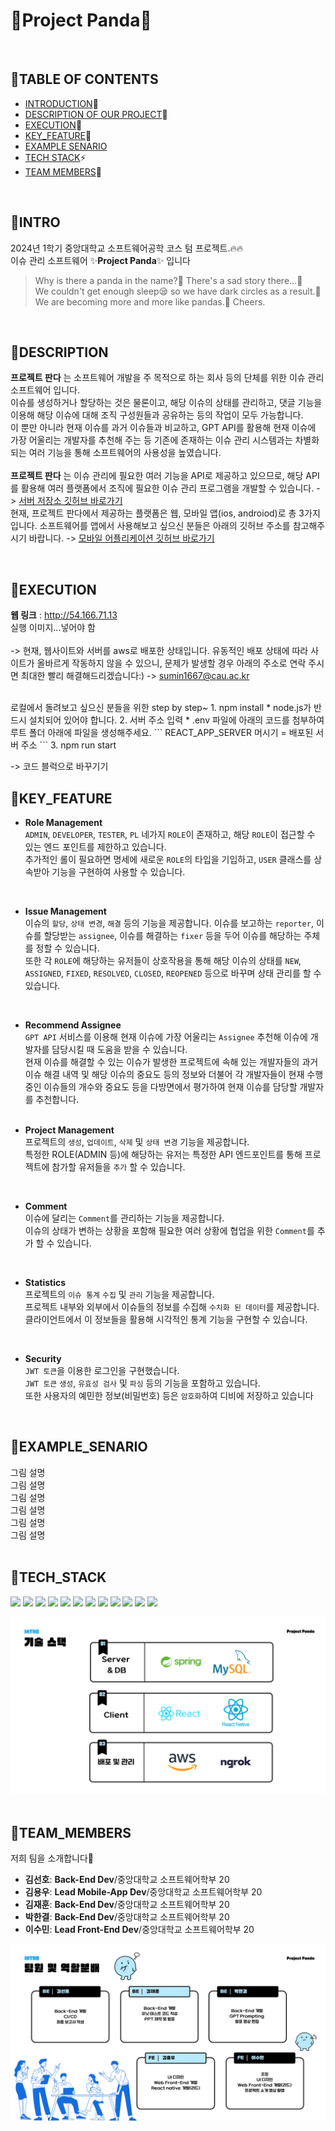 # 🐼Project Panda🐼
<br>

## 📃TABLE OF CONTENTS  
- [INTRODUCTION](#INTRO)🎉
- [DESCRIPTION OF OUR PROJECT](#DESCRIPTION)🎈
- [EXECUTION](#EXECUTION)💫
- [KEY_FEATURE](#KEY_FEATURE)🔑
- [EXAMPLE SENARIO](#EXAMPLE_SENARIO)
- [TECH STACK](#TECH_STACK)⚡️
- [TEAM MEMBERS](#TEAM_MEMBERS)🩵
<br>

## 🎍INTRO

2024년 1학기 중앙대학교 소프트웨어공학 코스 텀 프로젝트.🔥🔥      
이슈 관리 소프트웨어 ✨**Project Panda**✨ 입니다  
> Why is there a panda in the name?🤔 There's a sad story there...🥲  
> We couldn't get enough sleep😪 so we have dark circles as a result.👻  
> We are becoming more and more like pandas.🐼 Cheers.  
<br>

## 🎍DESCRIPTION

**프로젝트 판다** 는 소프트웨어 개발을 주 목적으로 하는 회사 등의 단체를 위한 이슈 관리 소프트웨어 입니다.  
이슈를 생성하거나 할당하는 것은 물론이고, 해당 이슈의 상태를 관리하고, 댓글 기능을 이용해 해당 이슈에 대해 조직 구성원들과 공유하는 등의 작업이 모두 가능합니다.  
이 뿐만 아니라 현재 이슈를 과거 이슈들과 비교하고, GPT API를 활용해 현재 이슈에 가장 어울리는 개발자를 추천해 주는 등 기존에 존재하는 이슈 관리 시스템과는 차별화되는 여러 기능을 통해 소프트웨어의 사용성을 높였습니다.  
<br>
**프로젝트 판다** 는 이슈 관리에 필요한 여러 기능을 API로 제공하고 있으므로, 해당 API를 활용해 여러 플랫폼에서 조직에 필요한 이슈 관리 프로그램을 개발할 수 있습니다.
-> [서버 저장소 깃허브 바로가기](https://github.com/Soft-Gallery/issue-management-backEnd.git)
<br>
현재, 프로젝트 판다에서 제공하는 플랫폼은 웹, 모바일 앱(ios, androiod)로 총 3가지 입니다.
소프트웨어를 앱에서 사용해보고 싶으신 분들은 아래의 깃허브 주소를 참고해주시기 바랍니다.
-> [모바일 어플리케이션 깃허브 바로가기](https://github.com/Soft-Gallery/issue-management-app.git)

<br>  

## 🎍EXECUTION

**웹 링크** : http://54.166.71.13  
실행 이미지...넣어야 함  
<br>
-> 현재, 웹사이트와 서버를 aws로 배포한 상태입니다.
유동적인 배포 상태에 따라 사이트가 올바르게 작동하지 않을 수 있으니, 문제가 발생할 경우 아래의 주소로 연락 주시면 최대한 빨리 해결해드리겠습니다:)
-> sumin1667@cau.ac.kr

<br />
로컬에서 돌려보고 싶으신 분들을 위한 step by step~
1. npm install
   * node.js가 반드시 설치되어 있어야 합니다.
2. 서버 주소 입력
   * .env 파일에 아래의 코드를 첨부하여 루트 폴더 아래에 파일을 생성해주세요.
     ```
     REACT_APP_SERVER 머시기 = 배포된 서버 주소
     ```
3. npm run start

-> 코드 블럭으로 바꾸기기

## 🎍KEY_FEATURE

- **Role Management**  
`ADMIN`, `DEVELOPER`, `TESTER`, `PL` 네가지 `ROLE`이 존재하고, 해당 `ROLE`이 접근할 수 있는 엔드 포인트를 제한하고 있습니다.  
추가적인 롤이 필요하면 명세에 새로운 `ROLE`의 타입을 기입하고, `USER` 클래스를 상속받아 기능을 구현하여 사용할 수 있습니다.  
<br>

- **Issue Management**  
이슈의 `할당`, `상태 변경`, `해결` 등의 기능을 제공합니다.
이슈를 보고하는 `reporter`, 이슈를 할당받는 `assignee`, 이슈를 해결하는 `fixer` 등을 두어 이슈를 해당하는 주체를 정할 수 있습니다.   
또한 각 `ROLE`에 해당하는 유저들이 상호작용을 통해 해당 이슈의 상태를 `NEW`, `ASSIGNED`, `FIXED`, `RESOLVED`, `CLOSED`, `REOPENED` 등으로 바꾸며 상태 관리를 할 수 있습니다.  
<br>

- **Recommend Assignee**  
  `GPT API` 서비스를 이용해 현재 이슈에 가장 어울리는 `Assignee` 추천해 이슈에 개발자를 담당시킬 때 도움을 받을 수 있습니다.  
  현재 이슈를 해결할 수 있는 이슈가 발생한 프로젝트에 속해 있는 개발자들의 과거 이슈 해결 내역 및 해당 이슈의 중요도 등의 정보와 더불어
  각 개발자들이 현재 수행중인 이슈들의 개수와 중요도 등을 다방면에서 평가하여 현재 이슈를 담당할 개발자를 추천합니다.  
  <br>  
  
- **Project Management**  
프로젝트의 `생성`, `업데이트`, `삭제` 및 `상태 변경` 기능을 제공합니다.  
특정한 ROLE(ADMIN 등)에 해당하는 유저는 특정한 API 엔드포인트를 통해 프로젝트에 참가할 유저들을 `추가` 할 수 있습니다.    
<br>

- **Comment**  
이슈에 달리는 `Comment`를 관리하는 기능을 제공합니다.  
이슈의 상태가 변하는 상황을 포함해 필요한 여러 상황에 협업을 위한 `Comment`를 추가 할 수 있습니다.    
<br>

- **Statistics**  
프로젝트의 `이슈 통계` `수집` 및 `관리` 기능을 제공합니다.  
프로젝트 내부와 외부에서 이슈들의 정보를 수집해 `수치화 된 데이터`를 제공합니다.  
클라이언트에서 이 정보들을 활용해 시각적인 통계 기능을 구현할 수 있습니다.  
<br>

- **Security**  
`JWT 토큰`을 이용한 로그인을 구현했습니다.  
`JWT 토큰` `생성`, `유효성 검사` 및 `파싱` 등의 기능을 포함하고 있습니다.  
또한 사용자의 예민한 정보(비밀번호) 등은 `암호화`하여 디비에 저장하고 있습니다     
<br>

## 🎍EXAMPLE_SENARIO
그림
설명
<br />
그림
설명
<br />
그림
설명
<br />
그림
설명
<br />
그림
설명
<br />
그림
설명
<br />
<br />

## 🎍TECH_STACK
<img src="https://img.shields.io/badge/Spring Boot-6DB33F?style=for-the-badge&logo=spring boot&logoColor=white"> <img src="https://img.shields.io/badge/MySQL-4479A1?style=for-the-badge&logo=mysql&logoColor=white"> <img src="https://img.shields.io/badge/React-61DAFB?style=for-the-badge&logo=react&logoColor=white"> <img src="https://img.shields.io/badge/React Native-61DAFB?style=for-the-badge&logo=react&logoColor=white"> <img src="https://img.shields.io/badge/Amazon EC2-FF9900?style=for-the-badge&logo=amazon ec2&logoColor=white"> <img src="https://img.shields.io/badge/Amazon RDs-527FFF?style=for-the-badge&logo=amazon rds&logoColor=white"> <img src="https://img.shields.io/badge/Ngrok-1F1E37?style=for-the-badge&logo=ngrok&logoColor=white"> <img src="https://img.shields.io/badge/Postman-FF6C37?style=for-the-badge&logo=postman&logoColor=white"> <img src="https://img.shields.io/badge/Notion-000000?style=for-the-badge&logo=notion&logoColor=white"> <img src="https://img.shields.io/badge/Swagger-85EA2D?style=for-the-badge&logo=swagger&logoColor=white"> <img src="https://img.shields.io/badge/Git-F05032?style=for-the-badge&logo=git&logoColor=white"> <img src="https://img.shields.io/badge/GitHub-181717?style=for-the-badge&logo=github&logoColor=white">

![tech.png](./docs/images/tech.png)  
<br>


## 🎍TEAM_MEMBERS
저희 팀을 소개합니다🤗

- **김선호**: **Back-End Dev**/중앙대학교 소프트웨어학부 20
- **김용우**: **Lead Mobile-App Dev**/중앙대학교 소프트웨어학부 20
- **김재훈**: **Back-End Dev**/중앙대학교 소프트웨어학부 20
- **박한결**: **Back-End Dev**/중앙대학교 소프트웨어학부 20
- **이수민**: **Lead Front-End Dev**/중앙대학교 소프트웨어학부 20  

![member.png](./docs/images/member.png)
<br>
